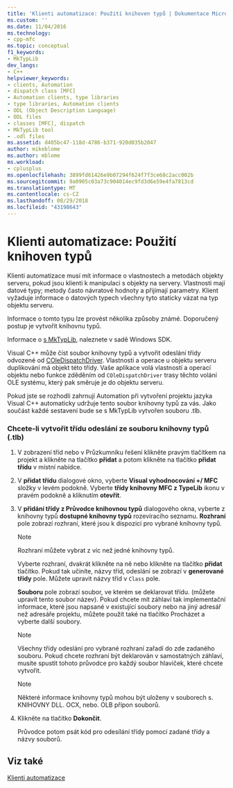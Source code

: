 ```yaml
---
title: 'Klienti automatizace: Použití knihoven typů | Dokumentace Microsoftu'
ms.custom: ''
ms.date: 11/04/2016
ms.technology:
- cpp-mfc
ms.topic: conceptual
f1_keywords:
- MkTypLib
dev_langs:
- C++
helpviewer_keywords:
- clients, Automation
- dispatch class [MFC]
- Automation clients, type libraries
- type libraries, Automation clients
- ODL (Object Description Language)
- ODL files
- classes [MFC], dispatch
- MkTypLib tool
- .odl files
ms.assetid: d405bc47-118d-4786-b371-920d035b2047
author: mikeblome
ms.author: mblome
ms.workload:
- cplusplus
ms.openlocfilehash: 3899fd61426e9b07294f624f7f3ce68c2acc002b
ms.sourcegitcommit: 9a0905c03a73c904014ec9fd3d6e59e4fa7813cd
ms.translationtype: MT
ms.contentlocale: cs-CZ
ms.lasthandoff: 08/29/2018
ms.locfileid: "43198643"
---
```

# <a name="automation-clients-using-type-libraries"></a>Klienti automatizace: Použití knihoven typů
Klienti automatizace musí mít informace o vlastnostech a metodách objekty serveru, pokud jsou klienti k manipulaci s objekty na servery. Vlastnosti mají datové typy; metody často návratové hodnoty a přijímají parametry. Klient vyžaduje informace o datových typech všechny tyto staticky vázat na typ objektu serveru.  
  
 Informace o tomto typu lze provést několika způsoby známé. Doporučený postup je vytvořit knihovnu typů.  
  
 Informace o [s MkTypLib](/windows/desktop/Midl/differences-between-midl-and-mktyplib), naleznete v sadě Windows SDK.  
  
 Visual C++ může číst soubor knihovny typů a vytvořit odeslání třídy odvozené od [COleDispatchDriver](../mfc/reference/coledispatchdriver-class.md). Vlastnosti a operace u objektu serveru duplikování má objekt této třídy. Vaše aplikace volá vlastností a operací objektu nebo funkce zděděním od `COleDispatchDriver` trasy těchto volání OLE systému, který pak směruje je do objektu serveru.  
  
 Pokud jste se rozhodli zahrnují Automation při vytvoření projektu jazyka Visual C++ automaticky udržuje tento soubor knihovny typů za vás. Jako součást každé sestavení bude se s MkTypLib vytvořen souboru .tlb.  
  
### <a name="to-create-a-dispatch-class-from-a-type-library-tlb-file"></a>Chcete-li vytvořit třídu odeslání ze souboru knihovny typů (.tlb)  
  
1.  V zobrazení tříd nebo v Průzkumníku řešení klikněte pravým tlačítkem na projekt a klikněte na tlačítko **přidat** a potom klikněte na tlačítko **přidat třídu** v místní nabídce.  
  
2.  V **přidat třídu** dialogové okno, vyberte **Visual vyhodnocování +/ MFC** složky v levém podokně. Vyberte **třídy knihovny MFC z TypeLib** ikonu v pravém podokně a kliknutím **otevřít**.  
  
3.  V **přidání třídy z Průvodce knihovnou typů** dialogového okna, vyberte z knihovny typů **dostupné knihovny typů** rozevíracího seznamu. **Rozhraní** pole zobrazí rozhraní, které jsou k dispozici pro vybrané knihovny typů.  
  
    > [!NOTE]
    >  Rozhraní můžete vybrat z víc než jedné knihovny typů.  
  
     Vyberte rozhraní, dvakrát klikněte na ně nebo klikněte na tlačítko **přidat** tlačítko. Pokud tak učiníte, názvy tříd, odeslání se zobrazí v **generované třídy** pole. Můžete upravit názvy tříd v `Class` pole.  
  
     **Souboru** pole zobrazí soubor, ve kterém se deklarovat třídu. (můžete upravit tento soubor název). Pokud chcete mít záhlaví tak implementační informace, které jsou napsané v existující soubory nebo na jiný adresář než adresáře projektu, můžete použít také na tlačítko Procházet a vyberte další soubory.  
  
    > [!NOTE]
    >  Všechny třídy odeslání pro vybrané rozhraní zařadí do zde zadaného souboru. Pokud chcete rozhraní být deklarován v samostatných záhlaví, musíte spustit tohoto průvodce pro každý soubor hlaviček, které chcete vytvořit.  
  
    > [!NOTE]
    >  Některé informace knihovny typů mohou být uloženy v souborech s. KNIHOVNY DLL. OCX, nebo. OLB přípon souborů.  
  
4.  Klikněte na tlačítko **Dokončit**.  
  
     Průvodce potom psát kód pro odesílání třídy pomocí zadané třídy a názvy souborů.  
  
## <a name="see-also"></a>Viz také  
 [Klienti automatizace](../mfc/automation-clients.md)

